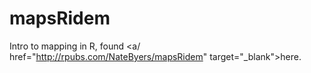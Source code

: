 mapsRidem
=========

Intro to mapping in R, found <a/ href="http://rpubs.com/NateByers/mapsRidem" target="_blank">here<a/>.
